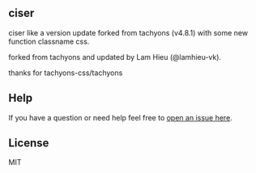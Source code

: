 ## ciser

ciser like a version update forked from tachyons (v4.8.1) with some new function classname css.

forked from tachyons and updated by Lam Hieu (@lamhieu-vk).

thanks for tachyons-css/tachyons

## Help

If you have a question or need help feel free to [open an issue here](https://github.com/lamieu-vk/ciser/issues/new).

## License

MIT
